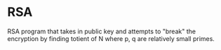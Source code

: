 # RSA

RSA program that takes in public key and attempts to "break" the encryption by finding totient of N where p, q are relatively small primes.
